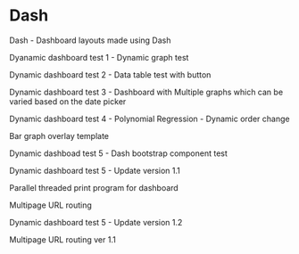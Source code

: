 # Dash
Dash - Dashboard layouts made using Dash

Dyanamic dashboard test 1 - Dynamic graph test

Dynamic dashboard test 2 - Data table test with button

Dynamic dashboard test 3 - Dashboard with Multiple graphs which can be varied based on the date picker

Dynamic dashboard test 4 - Polynomial Regression - Dynamic order change

Bar graph overlay template

Dynamic dashboad test 5 - Dash bootstrap component test

Dynamic dashboard test 5 - Update version 1.1

Parallel threaded print program for dashboard

Multipage URL routing

Dynamic dashboard test 5 - Update version 1.2

Multipage URL routing ver 1.1
